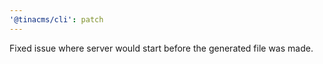```yaml
---
'@tinacms/cli': patch
---
```


Fixed issue where server would start before the generated file was made.

